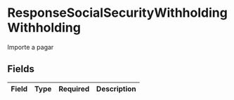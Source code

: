 # ResponseSocialSecurityWithholdingWithholding

Importe a pagar


## Fields

| Field       | Type        | Required    | Description |
| ----------- | ----------- | ----------- | ----------- |